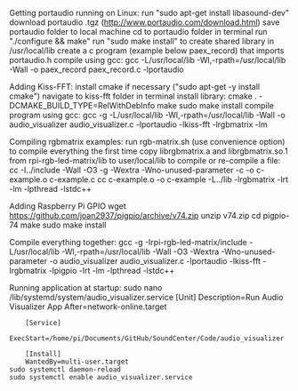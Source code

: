 Getting portaudio running on Linux:
    run "sudo apt-get install libasound-dev"
    download portaudio .tgz (http://www.portaudio.com/download.html)
    save portaudio folder to local machine
    cd to portaudio folder in terminal
    run "./configure && make"
    run "sudo make install" to create shared library in /usr/local/lib
    create a c program (example below paex_record) that imports portaudio.h
    compile using gcc:
        gcc -L/usr/local/lib -Wl,-rpath=/usr/local/lib -Wall -o paex_record paex_record.c -lportaudio

Adding Kiss-FFT:
    install cmake if necessary ("sudo apt-get -y install cmake")
    navigate to kiss-fft folder in terminal
    install library:
        cmake . -DCMAKE_BUILD_TYPE=RelWithDebInfo
        make
        sudo make install
    compile program using gcc:
        gcc -g -L/usr/local/lib -Wl,-rpath=/usr/local/lib -Wall -o audio_visualizer audio_visualizer.c -lportaudio -lkiss-fft -lrgbmatrix -lm

Compiling rgbmatrix examples:
    run rgb-matrix.sh (use convenience option) to compile everything the first time
    copy librgbmatrix.a and librgbmatrix.so.1 from rpi-rgb-led-matrix/lib to user/local/lib
    to compile or re-compile a file:
        cc -I../include -Wall -O3 -g -Wextra -Wno-unused-parameter -c -o c-example.o c-example.c
        cc c-example.o -o c-example -L../lib -lrgbmatrix -lrt -lm -lpthread -lstdc++

Adding Raspberry Pi GPIO
    wget https://github.com/joan2937/pigpio/archive/v74.zip
    unzip v74.zip
    cd pigpio-74
    make
    sudo make install

Compile everything together:
    gcc -g -Irpi-rgb-led-matrix/include -L/usr/local/lib -Wl,-rpath=/usr/local/lib -Wall -O3 -Wextra -Wno-unused-parameter -o audio_visualizer audio_visualizer.c -lportaudio -lkiss-fft -lrgbmatrix -lpigpio -lrt -lm -lpthread -lstdc++

Running application at startup:
    sudo nano /lib/systemd/system/audio_visualizer.service
        [Unit]
        Description=Run Audio Visualizer App
        After=network-online.target

        [Service]
        ExecStart=/home/pi/Documents/GitHub/SoundCenter/Code/audio_visualizer

        [Install]
        WantedBy=multi-user.target
    sudo systemctl daemon-reload
    sudo systemctl enable audio_visualizer.service
     